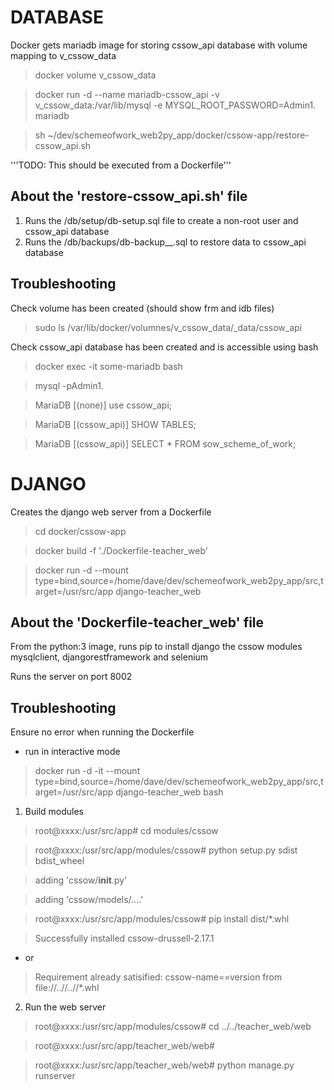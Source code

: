 # DATABASE

Docker gets mariadb image for storing cssow_api database with volume mapping to v_cssow_data

> docker volume v_cssow_data

> docker run -d --name mariadb-cssow_api -v v_cssow_data:/var/lib/mysql -e MYSQL_ROOT_PASSWORD=Admin1. mariadb

> sh ~/dev/schemeofwork_web2py_app/docker/cssow-app/restore-cssow_api.sh

'''TODO: This should be executed from a Dockerfile'''

## About the 'restore-cssow_api.sh' file 

1. Runs the /db/setup/db-setup.sql file to create a non-root user and cssow_api database
2. Runs the /db/backups/db-backup__<TIMESTAMP>.sql to restore data to cssow_api database

## Troubleshooting

Check volume has been created (should show frm and idb files)

> sudo ls /var/lib/docker/volumnes/v_cssow_data/_data/cssow_api 

Check cssow_api database has been created and is accessible using bash

> docker exec -it some-mariadb bash

> mysql -pAdmin1.

> MariaDB [(none)] use cssow_api;

> MariaDB [(cssow_api)] SHOW TABLES;

> MariaDB [(cssow_api)] SELECT * FROM sow_scheme_of_work;

# DJANGO

Creates the django web server from a Dockerfile

> cd docker/cssow-app

> docker build -f './Dockerfile-teacher_web'

> docker run -d 
--mount type=bind,source=/home/dave/dev/schemeofwork_web2py_app/src,target=/usr/src/app 
django-teacher_web

## About the 'Dockerfile-teacher_web' file

From the python:3 image, runs pip to install django the cssow modules mysqlclient, djangorestframework and selenium

Runs the server on port 8002

## Troubleshooting

Ensure no error when running the Dockerfile

- run in interactive mode

> docker run -d -it 
--mount type=bind,source=/home/dave/dev/schemeofwork_web2py_app/src,target=/usr/src/app 
django-teacher_web 
bash

1. Build modules

> root@xxxx:/usr/src/app# cd modules/cssow

> root@xxxx:/usr/src/app/modules/cssow# python setup.py sdist bdist_wheel

> adding 'cssow/__init__.py'

> adding 'cssow/models/....'

> root@xxxx:/usr/src/app/modules/cssow# pip install dist/*.whl

> Successfully installed cssow-drussell-2.17.1

- or

> Requirement already satisified: cssow-name==version from file://..//..//*.whl

2. Run the web server

> root@xxxx:/usr/src/app/modules/cssow# cd ../../teacher_web/web

> root@xxxx:/usr/src/app/teacher_web/web# 

> root@xxxx:/usr/src/app/teacher_web/web# python manage.py runserver

